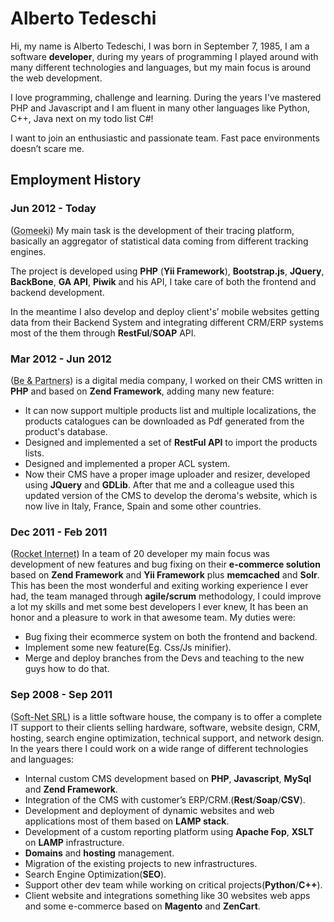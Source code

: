 # Alberto Tedeschi #

Hi, my name is Alberto Tedeschi, I was born in September 7, 1985, I am a software **developer**, during my years of programming I played around with many different technologies and languages, but my main focus is around the web development.

I love programming, challenge and learning. During the years I've mastered PHP and Javascript and I am fluent in many other languages like Python, C++, Java next on my todo list C#!

I want to join an enthusiastic and passionate team. Fast pace environments doesn’t scare me.

## Employment History ##

### Jun 2012 - Today ###
(<abbr title="Gomeeki, Sydney, Australia">Gomeeki</abbr>) 
My main task is the development of their tracing platform, basically an aggregator of statistical data coming from different tracking engines.

The project is developed using **PHP** (**Yii Framework**), **Bootstrap.js**, **JQuery**, **BackBone**, **GA API**, **Piwik** and his API,  I take care of both the frontend and backend development.

In the meantime I also develop and deploy client's’ mobile websites getting data from their Backend System and integrating different CRM/ERP systems most of the them through **RestFul**/**SOAP** API.

### Mar 2012 - Jun 2012  ###
(<abbr title="Be &amp; Partners, Reggio Emilia, Italy">Be &amp; Partners</abbr>) 
 is a digital media company, I worked on their CMS written in **PHP** and based on **Zend Framework**, adding many new feature:
* It can now support multiple products list and multiple localizations, the products catalogues can be downloaded as Pdf generated from the product's database.
* Designed and implemented a set of **RestFul API** to import the products lists.
* Designed and implemented a proper ACL system.
* Now their CMS have a proper image uploader and resizer, developed using **JQuery** and **GDLib**.
After that me and a colleague used this updated version of the CMS to develop the deroma's website, which is now live in Italy, France, Spain and some other countries.

### Dec 2011 - Feb 2011 ###
(<abbr title="Rocket Internet gmbh, Sydney, Australia">Rocket Internet</abbr>) 
In a team of 20 developer my main focus was development of new features and bug fixing on their **e-commerce solution** based on **Zend Framework** and **Yii Framework** plus **memcached** and **Solr**.
This has been the most wonderful and exiting working experience I ever had, the team managed through **agile/scrum** methodology, I could improve a lot my skills and met some best developers I ever knew, It has been an honor and a pleasure to work in that awesome team.
My duties were:
* Bug fixing their ecommerce system on both the frontend and backend.
* Implement some new feature(Eg. Css/Js minifier).
* Merge and deploy branches from the Devs and teaching to the new guys how to do that.

### Sep 2008 - Sep 2011 ###
(<abbr title="Soft-Net SRL, Sassuolo, Italy">Soft-Net SRL</abbr>) 
 is a little software house, the company is to offer a complete IT support to their clients selling hardware, software, website design, CRM, hosting, search engine optimization, technical support, and network design.
In the years there I could work on a wide range of different technologies and languages:
* Internal custom CMS development based on **PHP**, **Javascript**, **MySql** and **Zend Framework**.
* Integration of the CMS with customer’s ERP/CRM.(**Rest**/**Soap**/**CSV**).
* Development and deployment of dynamic websites and web applications most of them based on **LAMP stack**.
* Development of a custom reporting platform using **Apache Fop**, **XSLT** on **LAMP** infrastructure.
* **Domains** and **hosting** management.
* Migration of the existing projects to new infrastructures.
* Search Engine Optimization(**SEO**).
* Support other dev team while working on critical projects(**Python**/**C++**).
* Client website and integrations something like 30 websites web apps and some e-commerce based on **Magento** and **ZenCart**.
